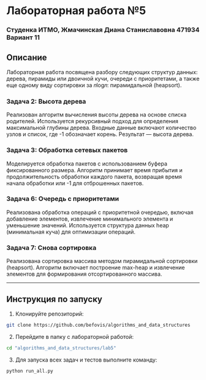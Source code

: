 # Лабораторная работа №5
### Студенка ИТМО, Жмачинская Диана Станиславовна 471934 Вариант 11
## Описание
 
 Лабораторная работа посвящена разбору следующих структур данных: дерева, пирамиды или двоичной кучи, очереди с приоритетами, а также еще одному виду сортировки за 𝑛log𝑛: пирамидальной (heapsort). 
 
### Задача 2: Высота дерева 
Реализован алгоритм вычисления высоты дерева на основе списка родителей. Используется рекурсивный подход для определения максимальной глубины дерева. Входные данные включают количество узлов и список, где -1 обозначает корень. Результат — высота дерева. 
 
### Задача 3: Обработка сетевых пакетов
Моделируется обработка пакетов с использованием буфера фиксированного размера. Алгоритм принимает время прибытия и продолжительность обработки каждого пакета, возвращая время начала обработки или -1 для отброшенных пакетов. 
 
### Задача 6: Очередь с приоритетами 
Реализована обработка операций с приоритетной очередью, включая добавление элементов, извлечение минимального элемента и уменьшение значений. Используется структура данных heap (минимальная куча) для оптимизации операций.   
 
### Задача 7: Снова сортировка 
Реализована сортировка массива методом пирамидальной сортировки (heapsort). Алгоритм включает построение max-heap и извлечение элементов для формирования отсортированного массива.   
 
--- 
 
## Инструкция по запуску

1. Клонируйте репозиторий:
```bash
git clone https://github.com/befovis/algorithms_and_data_structures
```

2. Перейдите в папку с лабораторной работой:
```bash
cd "algorithms_and_data_structures/lab5"
```

3. Для запуска всех задач и тестов выполните команду:
```bash
python run_all.py
```
